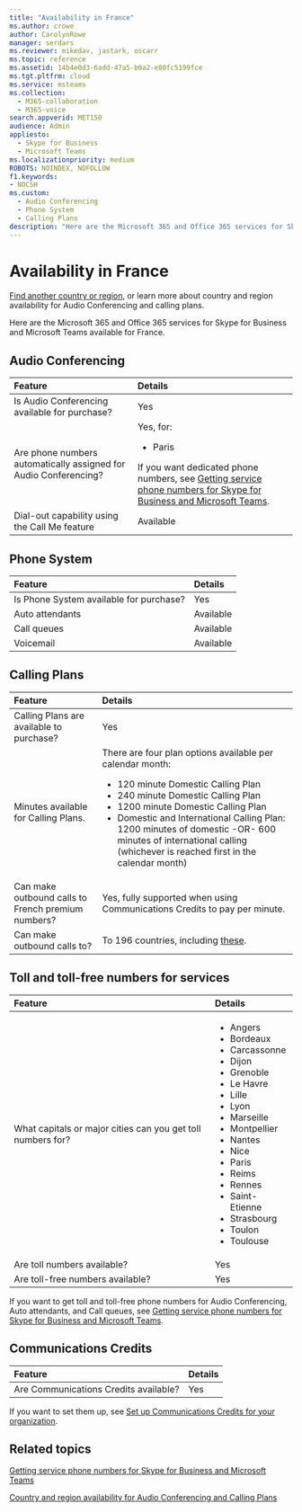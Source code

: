 ```yaml
---
title: "Availability in France"
ms.author: crowe
author: CarolynRowe
manager: serdars
ms.reviewer: mikedav, jastark, oscarr
ms.topic: reference
ms.assetid: 14b4e0d3-6add-47a5-b0a2-e80fc5199fce
ms.tgt.pltfrm: cloud
ms.service: msteams
ms.collection: 
  - M365-collaboration
  - M365-voice
search.appverid: MET150
audience: Admin
appliesto: 
  - Skype for Business
  - Microsoft Teams
ms.localizationpriority: medium
ROBOTS: NOINDEX, NOFOLLOW
f1.keywords:
- NOCSH
ms.custom: 
  - Audio Conferencing
  - Phone System
  - Calling Plans
description: "Here are the Microsoft 365 and Office 365 services for Skype for Business and Microsoft Teams available for France."
---
```


# Availability in France

[Find another country or region](country-and-region-availability-for-audio-conferencing-and-calling-plans.md), or learn more about country and region availability for Audio Conferencing and calling plans.

Here are the Microsoft 365 and Office 365 services for Skype for Business and Microsoft Teams available for France.
  
## Audio Conferencing

|**Feature**|**Details**|
|:-----|:-----|
|Is Audio Conferencing available for purchase?  <br/> |Yes  <br/> |
|Are phone numbers automatically assigned for Audio Conferencing?  <br/> |Yes, for:<br/><ul><li> Paris</ul> If you want dedicated phone numbers, see [Getting service phone numbers for Skype for Business and Microsoft Teams](../getting-service-phone-numbers.md).  <br/> |
|Dial-out capability using the Call Me feature  <br/> |Available  <br/> |
   
## Phone System

|**Feature**|**Details**|
|:-----|:-----|
|Is Phone System available for purchase?  <br/> |Yes  <br/> |
| Auto attendants <br/> |Available  <br/> |
|Call queues  <br/> |Available  <br/> |
|Voicemail  <br/> |Available  <br/> |
   
## Calling Plans
    
|**Feature**|**Details**|
|:-----|:-----|
|Calling Plans are available to purchase?  <br/> |Yes  <br/> |
|Minutes available for Calling Plans. |There are four plan options available per calendar month: <ul><li>120 minute Domestic Calling Plan </li><li>240 minute Domestic Calling Plan</li></li><li>1200 minute Domestic Calling Plan </li></li><li>Domestic and International Calling Plan:  1200 minutes of domestic -OR- 600 minutes of international calling (whichever is reached first in the calendar month)</li></li> |
|Can make outbound calls to French premium numbers? <br/> | Yes, fully supported when using Communications Credits to pay per minute. <br/> |
|Can make outbound calls to?  <br/> | To 196 countries, including [these](users-can-make-outbound-calls-to-these-countries-and-regions.md).<br/> |
   
## Toll and toll-free numbers for services

|**Feature**|**Details**|
|:-----|:-----|
|What capitals or major cities can you get toll numbers for?  <br/> | <ul><li>Angers <li>  Bordeaux <li>  Carcassonne <li>  Dijon <li>  Grenoble <li>  Le Havre <li>  Lille <li>  Lyon <li>  Marseille <li>  Montpellier <li>  Nantes <li>  Nice <li>  Paris <li>  Reims <li>  Rennes <li>  Saint-Etienne <li>  Strasbourg <li>  Toulon <li>  Toulouse </ul> |
|Are toll numbers available?  <br/> |Yes  <br/> |
|Are toll-free numbers available?  <br/> |Yes  <br/> |
   
 If you want to get toll and toll-free phone numbers for Audio Conferencing, Auto attendants, and Call queues, see [Getting service phone numbers for Skype for Business and Microsoft Teams](../getting-service-phone-numbers.md).
  
## Communications Credits

|**Feature**|**Details**|
|:-----|:-----|
|Are Communications Credits available?  <br/> |Yes  <br/> |
   
If you want to set them up, see [Set up Communications Credits for your organization](../set-up-communications-credits-for-your-organization.md).
  
## Related topics

[Getting service phone numbers for Skype for Business and Microsoft Teams](../getting-service-phone-numbers.md)

[Country and region availability for Audio Conferencing and Calling Plans](country-and-region-availability-for-audio-conferencing-and-calling-plans.md)